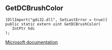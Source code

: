 ## GetDCBrushColor

```
[DllImport("gdi32.dll", SetLastError = true)]
public static extern uint GetDCBrushColor(
   IntPtr hdc
);
```

[Microsoft documentation](https://docs.microsoft.com/en-us/windows/win32/api/wingdi/nf-wingdi-getdcbrushcolor)
